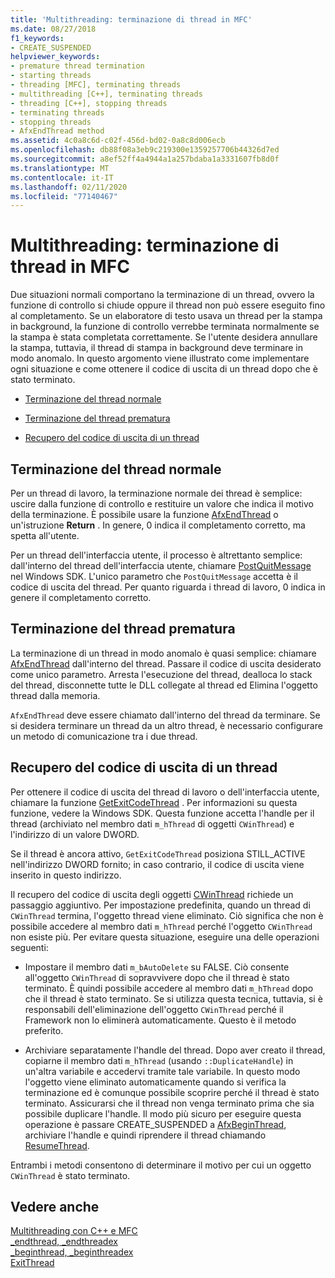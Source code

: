 ```yaml
---
title: 'Multithreading: terminazione di thread in MFC'
ms.date: 08/27/2018
f1_keywords:
- CREATE_SUSPENDED
helpviewer_keywords:
- premature thread termination
- starting threads
- threading [MFC], terminating threads
- multithreading [C++], terminating threads
- threading [C++], stopping threads
- terminating threads
- stopping threads
- AfxEndThread method
ms.assetid: 4c0a8c6d-c02f-456d-bd02-0a8c8d006ecb
ms.openlocfilehash: db88f08a3eb9c219300e1359257706b44326d7ed
ms.sourcegitcommit: a8ef52ff4a4944a1a257bdaba1a3331607fb8d0f
ms.translationtype: MT
ms.contentlocale: it-IT
ms.lasthandoff: 02/11/2020
ms.locfileid: "77140467"
---
```

# <a name="multithreading-terminating-threads-in-mfc"></a>Multithreading: terminazione di thread in MFC

Due situazioni normali comportano la terminazione di un thread, ovvero la funzione di controllo si chiude oppure il thread non può essere eseguito fino al completamento. Se un elaboratore di testo usava un thread per la stampa in background, la funzione di controllo verrebbe terminata normalmente se la stampa è stata completata correttamente. Se l'utente desidera annullare la stampa, tuttavia, il thread di stampa in background deve terminare in modo anomalo. In questo argomento viene illustrato come implementare ogni situazione e come ottenere il codice di uscita di un thread dopo che è stato terminato.

- [Terminazione del thread normale](#_core_normal_thread_termination)

- [Terminazione del thread prematura](#_core_premature_thread_termination)

- [Recupero del codice di uscita di un thread](#_core_retrieving_the_exit_code_of_a_thread)

## <a name="_core_normal_thread_termination"></a>Terminazione del thread normale

Per un thread di lavoro, la terminazione normale dei thread è semplice: uscire dalla funzione di controllo e restituire un valore che indica il motivo della terminazione. È possibile usare la funzione [AfxEndThread](../mfc/reference/application-information-and-management.md#afxendthread) o un'istruzione **Return** . In genere, 0 indica il completamento corretto, ma spetta all'utente.

Per un thread dell'interfaccia utente, il processo è altrettanto semplice: dall'interno del thread dell'interfaccia utente, chiamare [PostQuitMessage](/windows/win32/api/winuser/nf-winuser-postquitmessage) nel Windows SDK. L'unico parametro che `PostQuitMessage` accetta è il codice di uscita del thread. Per quanto riguarda i thread di lavoro, 0 indica in genere il completamento corretto.

## <a name="_core_premature_thread_termination"></a>Terminazione del thread prematura

La terminazione di un thread in modo anomalo è quasi semplice: chiamare [AfxEndThread](../mfc/reference/application-information-and-management.md#afxendthread) dall'interno del thread. Passare il codice di uscita desiderato come unico parametro. Arresta l'esecuzione del thread, dealloca lo stack del thread, disconnette tutte le DLL collegate al thread ed Elimina l'oggetto thread dalla memoria.

`AfxEndThread` deve essere chiamato dall'interno del thread da terminare. Se si desidera terminare un thread da un altro thread, è necessario configurare un metodo di comunicazione tra i due thread.

## <a name="_core_retrieving_the_exit_code_of_a_thread"></a>Recupero del codice di uscita di un thread

Per ottenere il codice di uscita del thread di lavoro o dell'interfaccia utente, chiamare la funzione [GetExitCodeThread](/windows/win32/api/processthreadsapi/nf-processthreadsapi-getexitcodethread) . Per informazioni su questa funzione, vedere la Windows SDK. Questa funzione accetta l'handle per il thread (archiviato nel membro dati `m_hThread` di oggetti `CWinThread`) e l'indirizzo di un valore DWORD.

Se il thread è ancora attivo, `GetExitCodeThread` posiziona STILL_ACTIVE nell'indirizzo DWORD fornito; in caso contrario, il codice di uscita viene inserito in questo indirizzo.

Il recupero del codice di uscita degli oggetti [CWinThread](../mfc/reference/cwinthread-class.md) richiede un passaggio aggiuntivo. Per impostazione predefinita, quando un thread di `CWinThread` termina, l'oggetto thread viene eliminato. Ciò significa che non è possibile accedere al membro dati `m_hThread` perché l'oggetto `CWinThread` non esiste più. Per evitare questa situazione, eseguire una delle operazioni seguenti:

- Impostare il membro dati `m_bAutoDelete` su FALSE. Ciò consente all'oggetto `CWinThread` di sopravvivere dopo che il thread è stato terminato. È quindi possibile accedere al membro dati `m_hThread` dopo che il thread è stato terminato. Se si utilizza questa tecnica, tuttavia, si è responsabili dell'eliminazione dell'oggetto `CWinThread` perché il Framework non lo eliminerà automaticamente. Questo è il metodo preferito.

- Archiviare separatamente l'handle del thread. Dopo aver creato il thread, copiarne il membro dati `m_hThread` (usando `::DuplicateHandle`) in un'altra variabile e accedervi tramite tale variabile. In questo modo l'oggetto viene eliminato automaticamente quando si verifica la terminazione ed è comunque possibile scoprire perché il thread è stato terminato. Assicurarsi che il thread non venga terminato prima che sia possibile duplicare l'handle. Il modo più sicuro per eseguire questa operazione è passare CREATE_SUSPENDED a [AfxBeginThread](../mfc/reference/application-information-and-management.md#afxbeginthread), archiviare l'handle e quindi riprendere il thread chiamando [ResumeThread](../mfc/reference/cwinthread-class.md#resumethread).

Entrambi i metodi consentono di determinare il motivo per cui un oggetto `CWinThread` è stato terminato.

## <a name="see-also"></a>Vedere anche

[Multithreading con C++ e MFC](multithreading-with-cpp-and-mfc.md)<br/>
[_endthread, _endthreadex](../c-runtime-library/reference/endthread-endthreadex.md)<br/>
[_beginthread, _beginthreadex](../c-runtime-library/reference/beginthread-beginthreadex.md)<br/>
[ExitThread](/windows/win32/api/processthreadsapi/nf-processthreadsapi-exitthread)
